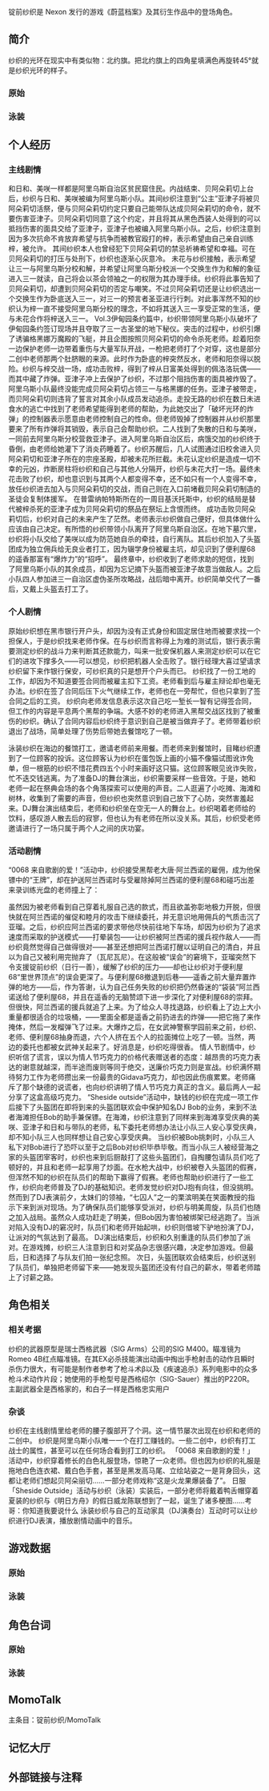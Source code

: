 锭前纱织是 Nexon 发行的游戏《蔚蓝档案》及其衍生作品中的登场角色。

## 简介
纱织的光环在现实中有类似物：北约旗。把北约旗上的四角星填满色再旋转45°就是纱织光环的样子。

### 原始

### 泳装

## 个人经历

### 主线剧情
和日和、美咲一样都是阿里乌斯自治区贫民窟住民。内战结束、贝阿朵莉切上台后，纱织与日和、美咲被编为阿里乌斯小队。其间纱织注意到“公主”亚津子将被贝阿朵莉切活祭，便与贝阿朵莉切约定只要自己能带队达成贝阿朵莉切的命令，就不要伤害亚津子。贝阿朵莉切同意了这个约定，并且将其从黑色西装人处得到的可以抵挡伤害的面具交给了亚津子，亚津子也被编入阿里乌斯小队。之后，纱织注意到因为多次抗命不肯放弃希望与抗争而被教官殴打的梓，表示希望由自己亲自训练梓，被允许。
其间纱织本人也曾经犯下贝阿朵莉切的禁忌祈祷希望和幸福。可在贝阿朵莉切的打压与处刑下，纱织也逐渐心灰意冷。
未花与纱织接触，表示希望让三一与阿里乌斯分校和解，并希望让阿里乌斯分校派一个交换生作为和解的象征进入三一就读，自己将会以茶会领袖之一的权限为其办理手续。纱织将此事告知了贝阿朵莉切，却遭到贝阿朵莉切的否定与嘲笑。不过贝阿朵莉切还是让纱织选出一个交换生作为卧底送入三一，对三一的预言者圣亚进行行刺。对此事浑然不知的纱织认为梓一直不接受阿里乌斯分校的理念，不如将其送入三一享受正常的生活，便与未花合作将梓送入三一。
Vol.3伊甸园条约篇中，纱织带领阿里乌斯小队破坏了伊甸园条约签订现场并且夺取了三一古圣堂的地下秘仪。突击的过程中，纱织引爆了诱骗格黑娜万魔殿的飞艇，并且企图按照贝阿朵莉切的命令杀死老师。趁着阳奈一边保护老师一边带着重伤与大量军队开战，一枪把老师打了个对穿，这也是部分二创中老师那两个肚脐眼的来源。此时作为卧底的梓突然反水，老师和阳奈得以脱险。纱织与梓交战一场，成功击败梓，得到了梓从日富美处得到的佩洛洛玩偶——而其中藏了炸弹。亚津子冲上去保护了纱织，不过那个阻挡伤害的面具被炸毁了。
阿里乌斯小队最终没能完成贝阿朵莉切占领三一与格黑娜的任务。亚津子被带走，而贝阿朵莉切则违背了誓言对其余小队成员发动追杀。走投无路的纱织在数日未进食水的逃亡中找到了老师希望能得到老师的帮助，为此她交出了「破坏光环的炸弹」的控制器表示愿意由老师控制自己的性命。但老师毁掉了控制器并从纱织那里要来了所有炸弹将其销毁，表示自己会帮助纱织。二人找到了失散的日和与美咲，一同前去阿里乌斯分校营救亚津子。进入阿里乌斯自治区后，病饿交加的纱织终于昏倒，由老师给她灌下了消炎药睡着了。纱织苏醒后，几人试图通过旧校舍进入贝阿朵莉切和亚津子所在的宗座圣殿，却被未花所拦截。未花认定纱织是造成一切不幸的元凶，炸断房柱将纱织和自己与其他人分隔开，纱织与未花大打一场。最终未花击败了纱织，却也意识到与其两个人都变得不幸，还不如只有一个人变得不幸，放任纱织进去加入与贝阿朵莉切的交战，而自己则在入口前堵截贝阿朵莉切制造的圣徒会复制体援军。
在普雷纳帕特斯所在的一周目基沃托斯中，纱织的结局是替代被梓杀死的亚津子成为贝阿朵莉切的祭品在祭坛上含恨而终。
成功击败贝阿朵莉切后，纱织对自己的未来产生了茫然。老师表示纱织做自己便好，但具体做什么应该由自己决定。有所悟的纱织带领小队离开了阿里乌斯自治区。在地下墓穴里，纱织将小队交给了美咲以成为防范她自杀的牵挂，自行离队。其后纱织加入了头盔团成为独立佣兵给无良业者打工，因为辍学身份被雇主坑，却见识到了便利屋68的遥香那富有“爆炸力”的“招呼”。
最终章中，纱织收到了老师求助的短信，找到了阿里乌斯小队的其余成员，却因为忘记摘下头盔而被亚津子故意当做敌人。之后小队四人参加进三一自治区虚伪圣所攻略战，战后暗中离开。纱织简单交代了一番后，又戴上头盔去打工了。

### 个人剧情
原始纱织想在黑市银行开户头，却因为没有正式身份和固定居住地而被要求找一个担保人，于是纱织找来老师作保。在与纱织而言称得上为难的测试后，银行表示需要测定纱织的战斗力来判断其还款能力，叫来一批安保机器人来测定纱织可以在它们的进攻下撑多久——可以想见，纱织把机器人全击败了。银行经理大喜过望请求纱织留下来作银行保安，可纱织真的只是想开个户头而已。
纱织找了一份工地的工作，却因为不知道要签合同而被雇主扣下工资。老师看到后与雇主辩论却也毫无办法。纱织在签了合同后压下火气继续工作，老师也在一旁帮忙，但也只拿到了签合同之后的工资。
纱织向老师发信息表示这次自己吃一堑长一智有记得签合同，但工作的内容是平息两个黑帮的争端。大感不妙的老师进入黑帮交战区找到了被重伤的纱织。确认了合同内容后纱织终于意识到自己是被当做弃子了。老师带着纱织退出了战场，简单处理了伤势后带她去餐馆吃了一顿。

泳装纱织在海边的餐馆打工，邀请老师前来用餐。而老师来到餐馆时，目睹纱织遭到了一位顾客的投诉。这位顾客认为纱织在蛋包饭上画的小猫不像猫试图讹诈免单，但一根筋的纱织不惜花费四五个小时来画好这只猫。这位顾客眼见讹诈失败，忙不迭交钱逃离。为了准备DJ的舞台演出，纱织需要采样一些音效。于是，她和老师一起在祭典会场的各个角落探索可以使用的声音。二人逛遍了小吃摊、海滩和树林，收集到了需要的声音，但纱织也突然意识到自己放下了心防，突然害羞起来。DJ舞台演出结束后，老师和纱织坐在空无一人的舞台上。纱织喝着老师给的饮料，感叹游人散去后的寂寥，但也认为有老师在所以没关系。其后，纱织受老师邀请进行了一场只属于两个人之间的庆功宴。

### 活动剧情
“0068 来自歌剧的爱！”活动中，纱织接受黑帮老大唐·阿兰西诺的雇佣，成为他保镖中的“王牌”，却在护送阿兰西诺时与受雇除掉阿兰西诺的便利屋68和碰巧出差来录训练光盘的老师撞上了：

虽然因为被老师看到自己穿着礼服自己选的款式，而且欲盖弥彰地极力开脱，但很快就在阿兰西诺的催促和睦月的攻击下继续委托，并无意识地用佣兵的气质击沉了亚瑠。之后，纱织应阿兰西诺的要求带他尽快前往地下车场，却因为纱织为了追求速度而采取的护送模式——打晕装包——让纱织被阿兰西诺的援兵视作敌人——而纱织竟然觉得自己做得很对——甚至还想把阿兰西诺打醒以证明自己的清白，并且以为自己又被利用完抛弃了（瓦尼瓦尼）。在这般被“误会”的窘境下，亚瑠突然下令支援锭前纱织（日行一善），缓解了纱织的压力——却也让纱织对于便利屋68“里世界顶点”的误会更深了。与便利屋68撤退到后巷——遥香之前大量弃置炸弹的地方——后，作为答谢，认为自己任务失败的纱织把仍然昏迷的“袋装”阿兰西诺送给了便利屋68，并且在遥香的无脑赞颂下进一步深化了对便利屋68的崇拜。但很快，阿兰西诺的援兵就追了上来。为了给众人寻找退路，纱织看上了边上大小重量都很适合的垃圾桶，——里面全都是遥香之前扔进去的炸弹——把它拖了来作掩体，然后一发榴弹飞了过来。大爆炸之后，在女武神警察学园前来之前，纱织、老师、便利屋68抽身而退，六个人挤在五个人的拉面摊位上吃了一顿。当然，两边的委托也都被女武神关起来了。好消息是，纱织吃得很香。
情人节剧情中，纱织听信了谎言，误以为情人节巧克力的价格代表赠送者的态度：越昂贵的巧克力表达的谢意就越深，而半途而废则等同于绝交，送廉价巧克力则是宣战。纱织满怀期待努力工作为老师攒出来一份最贵的Gidava巧克力，却也因此伤痕累累。老师痛斥了那个缺德的说谎者，也向纱织讲明了情人节巧克力真正的含义。最后两人一起分享了这盒高级巧克力。
“Sheside outside”活动中，缺钱的纱织在完成一项工作后接下了头盔团在即将到来的头盔团联欢会中保护知名DJ Bob的业务，来到不法者海滩担任Bob的助手兼保镖。在海滩，纱织注意到了同样来到海滩享受庆典的美咲、亚津子和日和与带队的老师，私下委托老师想办法让小队三人安心享受庆典，却不知小队三人也同样想让自己安心享受庆典。
当纱织被Bob挑刺时，小队三人私下对Bob进行了恐吓以至于之后Bob对纱织毕恭毕敬。而当小队三人被经营海之家的头盔团宰客时，纱织也来到后厨敲打了这些头盔团们，自掏腰包请队员们吃了顿好的，并且和老师一起享用了炒面。在水枪大战中，纱织被卷入头盔团的假赛，但浑然不知的纱织在队员们的帮助下赢得了假赛。老师也帮助纱织进行了一些工作，纱织向老师普及了DJ的基础知识。老师发觉纱织对DJ抱有向往，但没挑明。
然而到了DJ表演前夕，太妹们的领袖，“七囚人”之一的栗滨明美在笑面教授的指示下来到派对现场。为了确保队员们能够享受派对，纱织与明美周旋，队员们也随之加入战局。虽然众人成功赶走了明美，但Bob因为害怕被绑架已经逃跑了。当派对陷入没有DJ的窘况时，队员们和老师开始起哄，纱织则借坡下驴地扮演了DJ，让派对的气氛达到了最高。
DJ演出结束后，纱织和久别重逢的队员们参加了派对。在游戏摊，纱织三人注意到日和对奖品杂志很感兴趣，决定参加游戏。但最后，日和选择了与队友们拍一张纪念照。
次日，头盔团联欢会结束后，纱织送别了队员们，单独把老师留下来——她发现头盔团还没有付自己的薪水，带着老师踏上了讨薪之路。

## 角色相关

### 相关考据
纱织的武器原型是瑞士西格武器（SIG Arms）公司的SIG M400。瞄准镜为Romeo 4B红点瞄准镜。在其EX必杀技能演出动画中掏出手枪射击的动作且瞬时杀伤力很大，有可能是制作者参考了枪斗术β以及《疾速追杀》系列电影中的众多枪斗术动作片段；她使用的手枪型号是西格绍尔（SIG-Sauer）推出的P220R。主副武器全是西格家的，和白子一样是西格忠实用户

### 杂谈
纱织在主线剧情里给老师的腰子腹部开了个洞。这一情节屡次出现在纱织和老师的二创中。
纱织是阿里乌斯小队唯一一个在打工赚钱的。一些二创中，纱织有打工战士的属性，甚至可以在任何场合看到打工的纱织。
「0068 来自歌剧的爱！」活动中，纱织穿着修长的白色礼服登场，惊艳了一众老师。但也因为纱织的礼服是拖地白色连衣裙、戴白色手套，甚至是黑发高马尾、立绘站姿之一是背身回头，这都让老师们想起贝阿朵丽切……一部分老师戏称“这是火龙果爆装备了”。
日服「Sheside Outside」活动与纱织（泳装）实装后，一部分老师将戴着鸭舌帽穿着夏装的纱织与《明日方舟》的假日威龙陈联想到了一起，诞生了诸多梗图……考哥：你知道我要说什么
泳装纱织与自己的互动家具（DJ演奏台）互动时可以让纱织进行DJ表演，播放剧情动画中的音乐。

## 游戏数据

### 原始

### 泳装

## 角色台词

### 原始

### 泳装

## MomoTalk
主条目：锭前纱织/MomoTalk

## 记忆大厅

		

## 外部链接与注释
